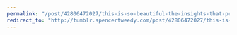 ```yaml
---
permalink: "/post/42806472027/this-is-so-beautiful-the-insights-that-peep-out"
redirect_to: "http://tumblr.spencertweedy.com/post/42806472027/this-is-so-beautiful-the-insights-that-peep-out"
---
```


